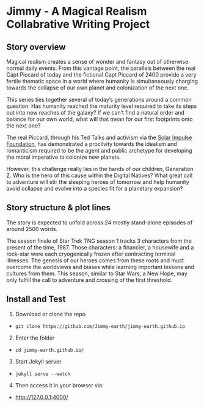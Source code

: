 # Jimmy - A Magical Realism Collabrative Writing Project

## Story overview
Magical realism creates a sense of wonder and fantasy out of otherwise normal daily events.  From this vantage point, the parallels between the real Capt Piccard of today and the fictional Capt Piccard of 2400 provide a very fertile thematic space in a world where humanity is simultaneously charging towards the collapse of our own planet and colonization of the next one.

This series ties together several of today’s generations around a common question: Has humanity reached the maturity level required to take its steps out into new reaches of the galaxy?  If we can’t find a natural order and balance for our own world, what will that mean for our first footprints onto the next one?

The real Piccard, through his Ted Talks and activism via the [Solar Impulse Foundation](solarimpulse.com/), has demonstrated a proclivity towards the idealism and romanticism required to be the agent and public archetype for developing the moral imperative to colonize new planets.  

However, this challenge really lies in the hands of our children, Generation Z.  Who is the hero of this cause within the Digital Natives?  What great call to adventure will stir the sleeping heroes of tomorrow and help humanity avoid collapse and evolve into a species fit for a planetary expansion?

## Story structure & plot lines
The story is expected to unfold across 24 mostly stand-alone episodes of around 2500 words.

The season finale of Star Trek TNG season 1 tracks 3 characters from the present of the time, 1987.  Those characters: a financier, a housewife and a rock-star were each cryogenically frozen after contracting terminal illnesses.  The genesis of our heroes comes from these roots and must overcome the worldviews and biases while learning important lessons and cultures from them.
This season, similar to Star Wars, a New Hope, may only fulfill the call to adventure and crossing of the first threshold.

## Install and Test
1. Download or clone the repo
  - `git clone https://github.com/Jimmy-earth/jimmy-earth.github.io`
2. Enter the folder
  - `cd jimmy-earth.github.io/`
3. Start Jekyll server
  - `jekyll serve --watch`
4. Then access it in your browser via:
  - http://127.0.0.1:4000/
